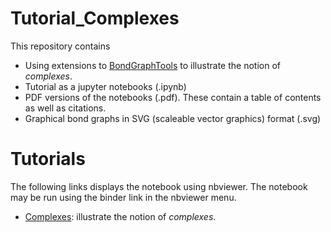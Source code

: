 # Tutorial_Complexes
This repository contains
- Using extensions to
  [BondGraphTools](https://pypi.org/project/BondGraphTools/) to
  illustrate the notion of *complexes*.
- Tutorial as a jupyter notebooks (.ipynb)
- PDF versions of the notebooks (.pdf). These contain a table of contents as well as citations.
- Graphical bond graphs in SVG (scaleable vector graphics) format
  (.svg)
  
# Tutorials
The following links displays the notebook using nbviewer. The
notebook may be run using the binder link in the nbviewer menu.
- [Complexes](https://nbviewer.jupyter.org/github/gawthrop/Tutorial_Complexes/blob/main/Complexes.ipynb): illustrate the notion of *complexes*.
